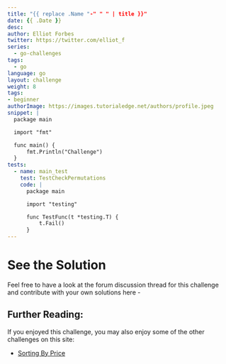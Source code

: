 ```yaml
---
title: "{{ replace .Name "-" " " | title }}"
date: {{ .Date }}
desc: 
author: Elliot Forbes
twitter: https://twitter.com/elliot_f
series:
  - go-challenges
tags:
  - go
language: go
layout: challenge
weight: 8
tags:
- beginner
authorImage: https://images.tutorialedge.net/authors/profile.jpeg
snippet: |
  package main

  import "fmt"

  func main() {
      fmt.Println("Challenge")
  }
tests:
  - name: main_test
    test: TestCheckPermutations
    code: |
      package main

      import "testing"

      func TestFunc(t *testing.T) {
          t.Fail()
      }
---
```



# See the Solution

Feel free to have a look at the forum discussion thread for this challenge and contribute with your own solutions here - []() 

## Further Reading:

If you enjoyed this challenge, you may also enjoy some of the other challenges on this site:

* [Sorting By Price](/challenges/go/sort-by-price/)